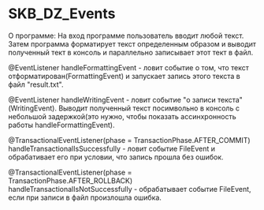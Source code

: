 # SKB_DZ_Events
О программе:
На вход программе пользователь вводит любой текст.
Затем программа форматирует текст определенным образом и выводит полученный тект в консоль и параллельно записывает этот тект в файл.

@EventListener
handleFormattingEvent - ловит событие о том, что текст отформатирован(FormattingEvent) и запускает запись этого текста в файл "result.txt".

@EventListener
handleWritingEvent - ловит событие "о записи текста"(WritingEvent). Выводит полученный текст посимвольно в консоль с небольшой задержкой(это нужно, чтобы показать ассинхронность работы
handleFormattingEvent).

 @TransactionalEventListener(phase = TransactionPhase.AFTER_COMMIT)
 handleTransactionalIsSuccessfully - ловит событие FileEvent и обрабативает его при условии, что запись прошла без ошибок.
 
 @TransactionalEventListener(phase = TransactionPhase.AFTER_ROLLBACK)
 handleTransactionalIsNotSuccessfully - обрабатывает событие FileEvent, если при записи в файл произлошла ошибка.
